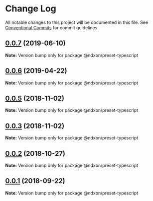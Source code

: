# Change Log

All notable changes to this project will be documented in this file.
See [Conventional Commits](https://conventionalcommits.org) for commit guidelines.

## [0.0.7](https://github.com/ndxbn/ndxbn/compare/@ndxbn/preset-typescript@0.0.6...@ndxbn/preset-typescript@0.0.7) (2019-06-10)

**Note:** Version bump only for package @ndxbn/preset-typescript





## [0.0.6](https://github.com/ndxbn/ndxbn/compare/@ndxbn/preset-typescript@0.0.5...@ndxbn/preset-typescript@0.0.6) (2019-04-22)

**Note:** Version bump only for package @ndxbn/preset-typescript

<a name="0.0.5"></a>

## [0.0.5](https://github.com/ndxbn/ndxbn/compare/@ndxbn/preset-typescript@0.0.3...@ndxbn/preset-typescript@0.0.5) (2018-11-02)

**Note:** Version bump only for package @ndxbn/preset-typescript

<a name="0.0.3"></a>

## [0.0.3](https://github.com/ndxbn/ndxbn/compare/@ndxbn/preset-typescript@0.0.2...@ndxbn/preset-typescript@0.0.3) (2018-11-02)

**Note:** Version bump only for package @ndxbn/preset-typescript

<a name="0.0.2"></a>

## [0.0.2](https://github.com/ndxbn/ndxbn/compare/@ndxbn/preset-typescript@0.0.1...@ndxbn/preset-typescript@0.0.2) (2018-10-27)

**Note:** Version bump only for package @ndxbn/preset-typescript

<a name="0.0.1"></a>

## [0.0.1](https://github.com/ndxbn/ndxbn/compare/@ndxbn/preset-typescript@0.0.1-5...@ndxbn/preset-typescript@0.0.1) (2018-09-22)

**Note:** Version bump only for package @ndxbn/preset-typescript

